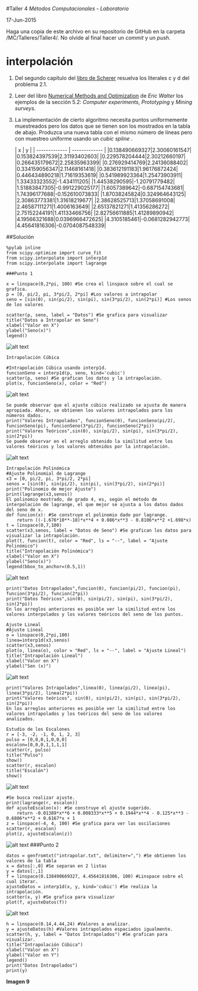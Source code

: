 #Taller 4
*Métodos Computacionales - Laboratorio*

17-Jun-2015

Haga una copia de este archivo en su repositorio de GitHub en la carpeta /MC/Talleres/Taller4/. No olvide al final hacer un *commit* y un *push*.

# interpolación

1. Del segundo capítulo del [libro de Scherer](http://link.springer.com.ezproxy.uniandes.edu.co:8080/book/10.1007\%2F978-3-642-13990-1) resuelva los literales c y d del problema 2.1.

2. Leer del libro [Numerical Methods and Optimization](http://ezproxy.uniandes.edu.co:8080/login?url=http://dx.doi.org/10.1007/978-3-319-07671-3) de *Eric Walter* los ejemplos de la sección 5.2: *Computer experiments*, *Prototyping* y *Mining surveys*.  

3. La implementación de cierto algoritmo necesita puntos uniformemente muestreados pero los datos que se tienen son los mostrados en la tabla de abajo. Produzca una nueva tabla con el mismo número de líneas pero con muestreo uniforme usando un *cubic spline* .

	| x        | y           |
| ------------- | ------------- |
|0.138490669327|2.30060161547|
|0.153824397539|2.31193402603|
|0.229578204444|2.30212660197|
|0.266435179672|2.25835963399|
|0.276929414769|2.24136088402|
|0.334159056347|2.11468161418|
|0.383612191183|1.96176872424|
|0.446434890218|1.71619353619|
|0.541989923364|1.25473903911|
|1.33433323552|-1.434111205|
|1.44538290595|-1.20791779482|
|1.51883847305|-0.991229025177|
|1.6057389642|-0.687154743681|
|1.74396177688|-0.152610073833|
|1.87038245824|0.324964643125|
|2.30863773381|1.31618219677|
|2.38628525713|1.37058691008|
|2.46587111271|1.4006163649|
|2.65137821271|1.41356286272|
|2.75152244191|1.41133466756|
|2.82756611885|1.41289890942|
|4.19566321688|0.0396966472625|
|4.3105185461|-0.0681282942773|
|4.45641816306|-0.0704087548339|

##Solución
```
%pylab inline
from scipy.optimize import curve_fit
from scipy.interpolate import interp1d
from scipy.interpolate import lagrange

###Punto 1

x = linspace(0,2*pi, 100) #Se crea el linspace sobre el cual se grafica.
p = [0, pi/2, pi, 3*pi/2, 2*pi] #Los valores a intrapolar
seno = [sin(0), sin(pi/2), sin(pi), sin(3*pi/2), sin(2*pi)] #Los senos de los valores

scatter(p, seno, label = "Datos") #Se grafica para visualizar
title("Datos a Intrapolar en Seno")
xlabel("Valor en X")
ylabel("Seno(x)")
legend()
```
![alt text](https://raw.githubusercontent.com/JuanUrrea6/MC/master/Talleres/Material/Imagen1.png)
```
Intrapolación Cúbica

#Intrapolación Cúbica usando interp1d.
funcionSeno = interp1d(p, seno, kind='cubic')
scatter(p, seno) #Se grafican los datos y la intrapolación.
plot(x, funcionSeno(x), color = "Red")
```
![alt text](https://raw.githubusercontent.com/JuanUrrea6/MC/master/Talleres/Material/Imagen2.png)
```
Se puede observar que el ajuste cúbico realizado se ajusta de manera apropiada. Ahora, se obtienen los valores intrapolados para los números dados.
print("Valores Intrapolados", funcionSeno(0), funcionSeno(pi/2), funcionSeno(pi), funcionSeno(3*pi/2), funcionSeno(2*pi))
print("Valores Teóricos",sin(0), sin(pi/2), sin(pi), sin(3*pi/2), sin(2*pi))
Se puede observar en el arreglo obtenido la similitud entre los valores teóricos y los valores obtenidos por la intrapolación.
```
![alt text](https://raw.githubusercontent.com/JuanUrrea6/MC/master/Talleres/Material/Imagen3.png)
```
Intrapolación Polinómica
#Ajuste Polinomial de Lagrange
x3 = [0, pi/2, pi, 3*pi/2, 2*pi]
senos = [sin(0), sin(pi/2), sin(pi), sin(3*pi/2), sin(2*pi)]
print("Polinomio de mejor Ajuste")
print(lagrange(x3,senos))
El polinomio mostrado, de grado 4, es, según el método de interpolación de lagrange, el que mejor se ajusta a los datos dados del seno de x.
def funcion(x): #Se construye el polinomio dado por lagrange.
    return ((-1.676*10**-18)*x**4 + 0.086*x**3 - 0.8106*x**2 +1.698*x)
t = linspace(0,7,100)
scatter(x3,senos, label = "Datos de Seno") #Se grafican los datos para visualizar la intrapolación.
plot(t, funcion(t), color = "Red", ls = "--", label = "Ajuste Polinómico")
title("Intrapolación Polinómica")
xlabel("Valor en X")
ylabel("Seno(x)")
legend(bbox_to_anchor=(0.5,1))
```
![alt text](https://raw.githubusercontent.com/JuanUrrea6/MC/master/Talleres/Material/Imagen4.png)
```
print("Datos Intrapolados",funcion(0), funcion(pi/2), funcion(pi), funcion(3*pi/2), funcion(2*pi))
print("Datos Teóricos",sin(0), sin(pi/2), sin(pi), sin(3*pi/2), sin(2*pi))
En los arreglos anteriores es posible ver la similitud entre los valores interpolados y los valores teóricos del seno de los puntos.

Ajuste Lineal
#Ajuste Lineal
o = linspace(0,2*pi,100)
linea=interp1d(x3,senos)
scatter(x3,senos)
plot(o, linea(o), color = "Red", ls = "--", label = "Ajuste Lineal")
title("Intrapolación Lineal")
xlabel("Valor en X")
ylabel("Sen (x)")
```
![alt text](https://raw.githubusercontent.com/JuanUrrea6/MC/master/Talleres/Material/Imagen5.png)
```
print("Valores Intrapolados",linea(0), linea(pi/2), linea(pi), linea(3*pi/2), linea(2*pi))
print("Valores teóricos", sin(0), sin(pi/2), sin(pi), sin(3*pi/2), sin(2*pi))
En los arreglos anteriores es posible ver la similitud entre los valores intrapolados y los teóricos del seno de los valores analizados.

Estudio de los Escalones
r = [-3, -2, -1, 0, 1, 2, 3]
pulso = [0,0,0,1,0,0,0]
escalon=[0,0,0,1,1,1,1]
scatter(r, pulso)
title("Pulso")
show()
scatter(r, escalon)
title("Escalón")
show()
```
![alt text](https://raw.githubusercontent.com/JuanUrrea6/MC/master/Talleres/Material/Imagen6.png)
```
#Se busca realizar ajuste.
print(lagrange(r, escalon))
def ajusteEscalon(x): #Se construye el ajuste sugerido.
    return -0.01389*x**6 + 0.008333*x**5 + 0.1944*x**4 - 0.125*x**3 - 0.6806*x**2 + 0.6167*x + 1
z = linspace(-4, 4, 100) #Se grafica para ver las oscilaciones
scatter(r, escalon)
plot(z, ajusteEscalon(z))
```
![alt text](https://raw.githubusercontent.com/JuanUrrea6/MC/master/Talleres/Material/Imagen7.png)
###Punto 2
```
datos = genfromtxt("intrapolar.txt", delimiter=",") #Se obtienen los valores de la tabla
x = datos[:,0] #Se separan en 2 listas
y = datos[:,1]
f = linspace(0.138490669327, 4.45641816306, 100) #Linspace sobre el cual iterar.
ajusteDatos = interp1d(x, y, kind='cubic') #Se realiza la intrapolación.
scatter(x, y) #Se grafica para visualizar
plot(f, ajusteDatos(f))
```
![alt text](https://raw.githubusercontent.com/JuanUrrea6/MC/master/Talleres/Material/Imagen8.png)
```
h = linspace(0.14,4.44,24) #Valores a analizar.
y = ajusteDatos(h) #Valores intrapolados espaciados igualmente.
scatter(h, y, label = "Datos Intrapolados") #Se grafican para visualizar.
title("Intrapolación Cúbica")
xlabel("Valor en X")
ylabel("Valor en Y")
legend()
print("Datos Intrapolados")
print(y)
```
**Imagen 9**
